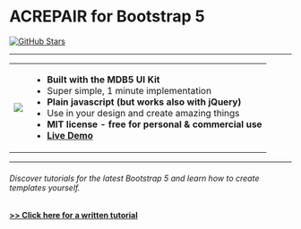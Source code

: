# ACREPAIR for Bootstrap 5

[![GitHub Stars](https://img.shields.io/github/stars/Leuthra/acrepair?label=Star%20now&style=social)](https://github.com/Leuthra/acrepair)
___

<table>
  <tbody>
    <tr>
      <td>
          <a href="https://acrepair.netlify.app/" alt="Bootstrap ACREPAIR 5" rel="dofollow">
          		<img src="https://user-images.githubusercontent.com/121702894/222627180-1bae0fc0-1c80-4057-8ee6-7a850a3df392.png">
          </a>
      </td>
      <td>
        <ul>
        <li><b>Built with the MDB5 UI Kit</b></li>
         <li>Super simple, 1 minute implementation</li>
         <li><b>Plain javascript (but works also with jQuery)</b></li>
         <li>Use in your design and create amazing things</li>
         <li><b>MIT license - free for personal & commercial use</b></li>
          <li><b><a href="https://acrepair.netlify.app/">Live Demo</a></b></li>
        </ul>
      </td>
    </tr>
   </tbody>
</table>


___

###### Discover tutorials for the latest Bootstrap 5 and learn how to create templates yourself.

**[>> Click here for a written tutorial](https://mdbootstrap.com/docs/standard/getting-started/quick-start/)**
